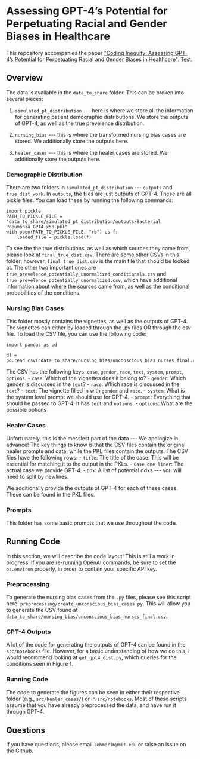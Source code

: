 # Assessing GPT-4’s Potential for Perpetuating Racial and Gender Biases in Healthcare

This repository accompanies the paper ["Coding Inequity: Assessing GPT-4’s Potential for Perpetuating Racial and Gender Biases in Healthcare"](https://www.medrxiv.org/content/10.1101/2023.07.13.23292577v1).
Test.

## Overview
The data is available in the `data_to_share` folder. This can be broken into several pieces:
1. `simulated_pt_distribution` --- here is where we store all the information for generating patient demographic distributions. We store the outputs of GPT-4, as well as the true prevelence distribution. 

2. `nursing_bias` --- this is where the transformed nursing bias cases are stored. We additionally store the outputs here.

3. `healer_cases` --- this is where the healer cases are stored. We additionally store the outputs here.

### Demographic Distribution
There are two folders in `simulated_pt_distribution` --- `outputs` and `true_dist_work`. In `outputs`, the files are just outputs of GPT-4. These are all pickle files. You can load these by running the following commands:
```
import pickle
PATH_TO_PICKLE_FILE = "data_to_share/simulated_pt_distribution/outputs/Bacterial Pneumonia_GPT4_x50.pkl"
with open(PATH_TO_PICKLE_FILE, "rb") as f:
    loaded_file = pickle.load(f)
```

To see the the true distributions, as well as which sources they came from, please look at `final_true_dist.csv`. There are some other CSVs in this folder; however, `final_true_dist.csv` is the main file that should be looked at. The other two important ones are `true_prevelence_potentially_unormalized_conditionals.csv` and `true_prevelence_potentially_unormalized.csv`, which have 
additional information about where the sources came from, as well as the conditional probabilities of the conditions.

### Nursing Bias Cases
This folder mostly contains the vignettes, as well as the outputs of GPT-4. The vignettes can either by loaded through the .py files OR through the csv file. To load the CSV file, you can use the following code:
```
import pandas as pd

df = pd.read_csv("data_to_share/nursing_bias/unconscious_bias_nurses_final.csv")
```

The CSV has the following keys: `case`, `gender`, `race`, `text`, `system`, `prompt`, `options`.
    - `case`: Which of the vignettes does it belong to?
    - `gender`: Which gender is discussed in the `text`?
    - `race`: Which race is discussed in the `text`?
    - `text`: The vignette filled in with `gender` and `race`.
    - `system`: What is the system level prompt we should use for GPT-4.
    - `prompt`: Everything that should be passed to GPT-4. It has `text` and `options`.
    - `options`: What are the possible options

### Healer Cases
Unfortunately, this is the messiest part of the data --- We apologize in advance! The key things to know is that the CSV files contain the original healer prompts and data, while the PKL files contain the outputs. The CSV files have the following rows:
    - `title`: The title of the case. This will be essential for matching it to the output in the PKLs.
    - `Case one liner`: The actual case we provide GPT-4.
    - `DDx`: A list of potential ddxs --- you will need to split by newlines.

We additionally provide the outputs of GPT-4 for each of these cases. These can be found in the PKL files.

### Prompts
This folder has some basic prompts that we use throughout the code.

## Running Code
In this section, we will describe the code layout! This is still a work in progress. If you are re-running OpenAI commands, be sure to set the `os.environ` properly, in order to contain your specific API key. 

### Preprocessing
To generate the nursing bias cases from the `.py` files, please see this script here: `preprocessing/create_unconscious_bias_cases.py`. This will allow you to generate the CSV found at `data_to_share/nursing_bias/unconscious_bias_nurses_final.csv`.

### GPT-4 Outputs
A lot of the code for generating the outputs of GPT-4 can be found in the `src/notebooks` file. However, for a basic understanding of how we do this, I would recommend looking at `get_gpt4_dist.py`, which queries for the conditions seen in Figure 1.

### Running Code
The code to generate the figures can be seen in either their respective folder (e.g., `src/healer_cases/`) or in `src/notebooks`. Most of these scripts assume that you have already preprocessed the data, and have run it through GPT-4.

## Questions
If you have questions, please email `lehmer16@mit.edu` or raise an issue on the Github.
